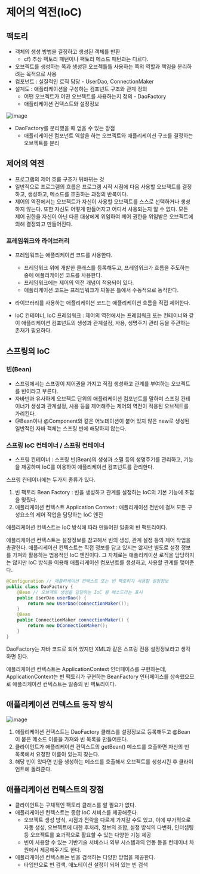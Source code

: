 # 제어의 역전(IoC)

## 팩토리
* 객체의 생성 방법을 결정하고 생성된 객체를 반환
    * cf) 추상 팩토리 패턴이나 팩토리 메소드 패턴과는 다르다.
* 오브젝트를 생성하는 쪽과 생성된 오브젝틀틀 사용하는 쪽의 역할과 책임을 분리하려는 목적으로 사용
* 컴포넌트 : 실질적인 로직 담당 - UserDao, ConnectionMaker
* 설계도 : 애플리케이션을 구성하는 컴포넌트 구조와 관계 정의
    * 어떤 오브젝트가 어떤 오브젝트를 사용하는지 정의 - DaoFactory
    * 애플리케이션 컨텍스트와 설정정보

![image](https://github.com/kmularise/TIL/assets/106499310/9ce246fb-5e38-405d-ad24-d07f5031e819)

* DaoFactory를 분리했을 때 얻을 수 있는 장점
    * 애플리케이션 컴포넌트 역할을 하는 오브젝트와 애플리케이션 구조를 결정하는 오브젝트를 분리

## 제어의 역전
* 프로그램의 제어 흐름 구조가 뒤바뀌는 것
* 일반적으로 프로그램의 흐름은 프로그램 시작 시점에 다음 사용할 오브젝트를 결정하고, 생성하고, 메소드를 호출하는 과정의 반복이다.
* 제어의 역전에서는 오브젝트가 자신이 사용할 오브젝트를 스스로 선택하거나 생성하지 않는다. 또한 자신도 어떻게 만들어지고 어디서 사용되는지 알 수 없다. 모든 제어 권한을 자신이 아닌 다른 대상에게 위임하여 제어 권한을 위임받은 오브젝트에 의해 결정되고 만들어진다.

### 프레임워크와 라이브러리
* 프레임워크는 애플리케이션 코드를 사용한다. 
    * 프레임워크 위에 개발한 클래스를 등록해두고, 프레임워크가 흐름을 주도하는 중에 애플리케이션 코드를 사용한다.
    * 프레임워크에는 제어의 역전 개념이 적용되어 있다.
    * 애플리케이션 코드는 프레임워크가 짜놓은 틀에서 수동적으로 동작한다.
* 라이브러리를 사용하는 애플리케이션 코드는 애플리케이션 흐름을 직접 제어한다.

* IoC 컨테이너, IoC 프레임워크 : 제어의 역전에서는 프레임워크 또는 컨테이너와 같이 애플리케이션 컴포넌트의 생성과 관계설정, 사용, 생명주기 관리 등을 주관하는 존재가 필요하다.

## 스프링의 IoC

### 빈(Bean)
* 스프링에서는 스프링이 제어권을 가지고 직접 생성하고 관계를 부여하는 오브젝트를 빈이라고 부른다. 
* 자바빈과 유사하게 오브젝트 단위의 애플리케이션 컴포넌트를 말하며 스프링 컨테이너가 생성과 관계설정, 사용 등을 제어해주는 제어의 역전이 적용된 오브젝트를 가리킨다.
* @Bean이나 @Component와 같은 어노테이션이 붙어 있지 않은 new로 생성된 일반적인 자바 객체는 스프링 빈에 해당하지 않는다.

### 스프링 IoC 컨테이너 / 스프링 컨테이너
* 스프링 컨테이너 : 스프링 빈(Bean)의 생성과 소멸 등의 생명주기를 관리하고, 기능을 제공하며 IoC를 이용하여 애플리케이션 컴포넌트를 관리한다.

스프링 컨테이너에는 두가지 종류가 있다. 
1. 빈 팩토리 Bean Factory : 빈을 생성하고 관계를 설정하는 IoC의 기본 기능에 초점을 맞췄다.
2. 애플리케이션 컨텍스트 Application Context : 애플리케이션 전반에 걸쳐 모든 구성요소의 제어 작업을 담당하는 IoC 엔진

애플리케이션 컨텍스트는 IoC 방식에 따라 만들어진 일종의 빈 팩토리이다. 

애플리케이션 컨텍스트는 설정정보를 참고해서 빈의 생성, 관계 설정 등의 제어 작업을 총괄한다. 애플리케이션 컨텍스트는 직접 정보를 담고 있지는 않지만 별도로 설정 정보를 가져와 활용하는 범용적인 IoC 엔진이다. 그 자체로는 애플리케이션 로직을 담당하지는 않지만 IoC 방식을 이용해 애플리케이션 컴포넌트를 생성하고, 사용할 관계를 맺어준다.

```java
@Configuration // 애플리케이션 컨텍스트 또는 빈 팩토리가 사용할 설정정보
public class DaoFactory {
    @Bean // 오브젝트 생성을 담당하는 IoC 용 메소드라는 표시
    public UserDao userDao() {
        return new UserDao(connectionMaker());
    }
    @Bean
    public ConnectionMaker connectionMaker() {
        return new DConnectionMaker();
    }
} 
```
DaoFactory는 자바 코드로 되어 있지만 XML과 같은 스프링 전용 설정정보라고 생각하면 된다.

애플리케이션 컨텍스트는 ApplicationContext 인터페이스를 구현하는데, ApplicationContext는 빈 팩토리가 구현하는 BeanFactory 인터페이스를 상속했으므로 애플리케이션 컨텍스트는 일종의 빈 팩토리이다. 

## 애플리케이션 컨텍스트 동작 방식

![image](https://github.com/kmularise/TIL/assets/106499310/cbfbc8af-dff4-4462-96f3-3ab979ad38ea)

1. 애플리케이션 컨텍스트는 DaoFactory 클래스를 설정정보로 등록해두고 @Bean이 붙은 메소드 이름을 가져와 빈 목록을 만들어둔다.
2. 클라이언트가 애플리케이션 컨텍스트의 getBean() 메소드를 호출하면 자신의 빈 목록에서 요청한 이름이 있는지 찾는다.
3. 해당 빈이 있다면 빈을 생성하는 메소드를 호출해서 오브젝트를 생성시킨 후 클라이언트에 돌려준다.

## 애플리케이션 컨텍스트의 장점
* 클라이언트는 구체적인 팩토리 클래스를 알 필요가 없다.
* 애플리케이션 컨텍스트는 종합 IoC 서비스를 제공해준다.
    * 오브젝트 생성 방식, 시점과 전략을 다르게 가져갈 수도 있고, 이에 부가적으로 자동 생성, 오브젝트에 대한 후처리, 정보의 조합, 설정 방식의 다변화, 인터셉팅 등 오브젝트를 효과적으로 활요할 수 있는 다양한 기능 제공
    * 빈이 사용할 수 있는 기반기술 서비스나 외부 시스템과의 연동 등을 컨테이너 차원에서 제공해주기도 한다.
* 애플리케이션 컨텍스트는 빈을 검색하는 다양한 방법을 제공한다.
    * 타입만으로 빈 검색, 애노테이션 설정이 되어 있는 빈 검색